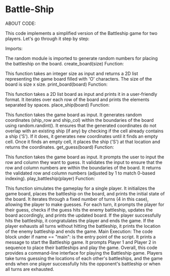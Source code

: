 # Battle-Ship
ABOUT CODE:

This code implements a simplified version of the Battleship game for two players. Let's go through it step by step:

Imports:

The random module is imported to generate random numbers for placing the battleship on the board. create_board(size) Function:

This function takes an integer size as input and returns a 2D list representing the game board filled with 'O' characters. The size of the board is size x size. print_board(board) Function:

This function takes a 2D list board as input and prints it in a user-friendly format. It iterates over each row of the board and prints the elements separated by spaces. place_ship(board) Function:

This function takes the game board as input. It generates random coordinates (ship_row and ship_col) within the boundaries of the board using random.randint(). It ensures that the generated coordinates do not overlap with an existing ship (if any) by checking if the cell already contains a ship ('S'). If it does, it generates new coordinates until it finds an empty cell. Once it finds an empty cell, it places the ship ('S') at that location and returns the coordinates. get_guess(board) Function:

This function takes the game board as input. It prompts the user to input the row and column they want to guess. It validates the input to ensure that the row and column numbers are within the boundaries of the board. It returns the validated row and column numbers (adjusted by 1 to match 0-based indexing). play_battleship(player) Function:

This function simulates the gameplay for a single player. It initializes the game board, places the battleship on the board, and prints the initial state of the board. It iterates through a fixed number of turns (4 in this case), allowing the player to make guesses. For each turn, it prompts the player for their guess, checks if the guess hits the enemy battleship, updates the board accordingly, and prints the updated board. If the player successfully hits the battleship, it congratulates the player and ends the game. If the player exhausts all turns without hitting the battleship, it prints the location of the enemy battleship and ends the game. Main Execution: The code block under if name == "main": is the entry point of the script. It prints a message to start the Battleship game. It prompts Player 1 and Player 2 in sequence to place their battleships and play the game. Overall, this code provides a command-line interface for playing the Battleship game. Players take turns guessing the locations of each other's battleships, and the game ends when one player successfully hits the opponent's battleship or when all turns are exhausted.
